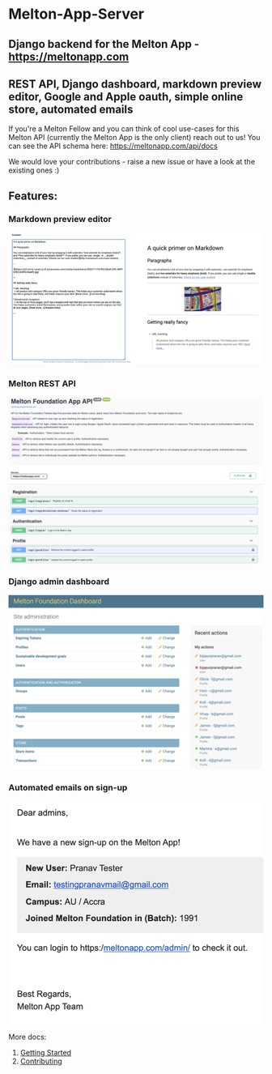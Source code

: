 # Melton-App-Server
## Django backend for the Melton App - https://meltonapp.com
## REST API, Django dashboard, markdown preview editor, Google and Apple oauth, simple online store, automated emails

If you're a Melton Fellow and you can think of cool use-cases for this Melton API (currently the Melton App is the only client) reach out to us!
You can see the API schema here: https://meltonapp.com/api/docs

We would love your contributions - raise a new issue or have a look at the existing ones :)


## Features:

### Markdown preview editor
![markdown_preview](docs/images/markdown_preview_editor.png)

### Melton REST API
![rest_api](docs/images/rest_api.png)

### Django admin dashboard
![admin_dashboard](docs/images/admin_dashboard.png)

### Automated emails on sign-up
![signup_email](docs/images/signup_email.png)

More docs:
1. [Getting Started](docs/getting-started.md)
2. [Contributing](docs/contibuting.md)
